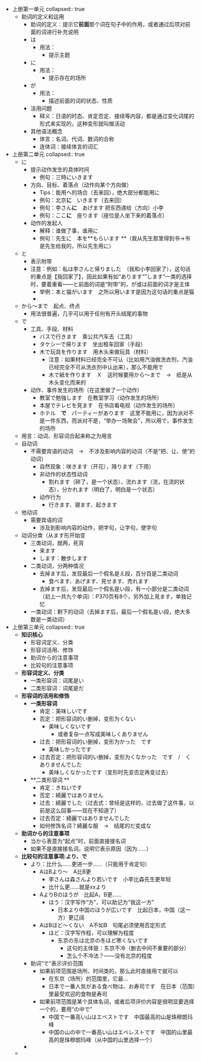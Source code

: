 - 上册第一单元 
  collapsed:: true
	- 助词的定义和运用
		- 助词的定义：提示它**前面**那个词在句子中的作用，或者通过后项对前面的词进行补充说明
		- は
			- 用法：
				- 提示主题
		- に
			- 用法：
				- 提示存在的场所
		- が
			- 用法：
				- 描述前面的词的状态、性质
		- 活用问题
			- 释义：日语的时态、肯定否定、接续等内容，都是通过变化词尾的形式来实现的，这种变形就叫做活动
		- 其他语法概念
			- 体言：名词、代词、数词的合称
			- 连体词：接续体言的词汇
- 上册第二单元
  collapsed:: true
	- に
		- 提示动作发生的具体时间
			- 例句：三時にいきます
		- 方向、目标、着落点（动作向某个方向做）
			- Tips：能用へ的场合（去来回），绝大部分都能用に
			- 例句：北京**に**　いきます（去来回）
			- 例句：李さん**に**　あげます 把东西递给（方向）小李
			- 例句：ここ**に**　座ります（座位是人坐下来的着落点）
		- 动作的发起人
			- 解释：谁做了事，谁用に
			- 例句：先生に　本を**もらいます  **（我从先生那里得到书→书是先生给我的，所以先生用に）
	- と
		- 表示附带
		- 注意：例如：私は李さんと帰りました　（我和小李回家了），这句话的重点是【我回家了】，因此如果有如“あります””します”一类的选择时，要着重看——と前面的词是“附带”的，が或は前面的词才是主体
			- 举例：本と猫がいます　之所以用います是因为这句话的重点是猫
			-
	- から～まで　起点、终点
		- 用法很普遍，几乎可以用于任何有开头结尾的事物
	- で
		- 工具、手段、材料
			- バスで行きます　乘公共汽车去（工具）
			- タケシーで帰ります　坐出租车回家（手段）
			- 木で玩具を作ります　用木头来做玩具（材料）
				- 注意：如果材料已经完全不可认（比如用汽油做洗衣剂，汽油已经完全不可从洗衣剂中认出来），那么不能用で
				- 木で紙を作ります　Ｘ　这时候要用から～まで　→　纸是从木头变化而来的
		- 动作、事件发生的场所（在这里做了一个动作）
			- 教室で勉強します　在教室学习（动作发生的场所）
			- 本屋でテレビを見ます　在书店看电视（动作发生的场所）
			- ホテル　**で**　パーティーがあります　这里不能用に，因为派对不是一件东西，而派对不是，“举办一场聚会”，所以用で，事件发生的场所
	- 用言：动词、形容词合起来称之为用言
	- 自动词
		- 不需要宾语的动词　→　不涉及影响内容的动词（不是“把、让、使”的动词）
			- 自然现象：咲きます（开花），降ります（下雨）
			- 非动作的状态性动词
				- 割れます（碎了，是一个状态），流れます（流，在流的状态），分かれます（明白了，明白是一个状态）
			- 动作行为
				- 行きます、寝ます、起きます
	- 他动词
		- 需要宾语的词
			- 涉及到影响内容的动作，把字句，让字句，使字句
	- 动词分类（从ます形开始变
		- 三类动词，就两，死背
			- 来ます
			- します：散步します
		- 二类动词，分两种情况
			- 去掉ます后，发现最后一个假名是え段，百分百是二类动词
				- 食べます、あげます、見せます、売れます
			- 去掉ます后，发现最后一个假名是い段，有一小部分是二类动词（初上一共九个单词）：P370页有8个，另外加上見ます，单独记忆
		- 一类动词：剩下的动词（去掉ます后，最后一个假名是い段，绝大多数是一类动词）
- 上册第三单元
  collapsed:: true
	- **知识核心**
		- 形容词定义、分类
		- 形容词活用、修饰
		- 助词から的注意事项
		- 比较句的注意事项
	- **形容词定义、分类**
		- 一类形容词：词尾是い
		- 二类形容词：词尾是だ
	- **形容词的活用和修饰**
		- **一类形容词**
			- 肯定：美味しいです
			- 否定：把形容词的い删掉，变形为くない
				- 美味しくないです
					- 或者复杂一点写成美味しくありません
			- 过去：把形容词的い删掉，变形为かった　です
				- 美味しかったです
			- 过去否定：把形容词的い删掉，变形为くなかった　です　/　くありませんでした
				- 美味しくなかったです（变形时先变否定再变过去）
		- **二类形容词 **
			- 肯定：きねいです
			- 否定：綺麗ではありません
			- 过去：綺麗でした（过去式：曾经是这样的，过去做了这件事，以前是这么回事——现在不知道了）
			- 过去否定：綺麗ではありませんでした
			- 如何修饰名词？綺麗な服　→　结尾的だ变成な
	- **助词から的注意事项**
		- 当から表意为“起点”时，前面直接接名词
		- 如果不是直接接名词，说明它表示原因（因为……）
	- **比较句的注意事项:より、で**
		- より：比什么……更进一步……（只能用于肯定句）
			- AはBより～　A比B更
				- 李さんは森さんより若いです　小李比森先生更年轻
				- 比什么更……就是xxより
			- AよりBのほうが　比起A，B更……
				- ほう：汉字写作“方”，可以助记为“我这一方”
					- 日本より中国のほうが広いです　比起日本，中国（这一方）更辽阔
			- AはBほど～くない　A不如B　句尾必须使用否定形式
				- ほど：汉字写作程，可以理解为程度
					- 东京の东は北京の冬ほど寒くないです
						- 这句的主体是：东京不冷（删去中间不重要的部分）
						- 怎么个不冷法？——没有北京的程度
		- 助词”で”表示评价范围
			- 如果前项范围是场所、时间类的，那么此时直接用で就可以
				- 在东京（场所）的范围里，它最…
				- 日本で一番人気がある食べ物は、お寿司です　在日本（范围）里最受欢迎的食物是寿司
			- 如果前项范围是某个具体名词，或者后项评价内容是很明显要选择一个的，要用“の中で”
				- 中国で一番高い山はエベストです　中国最高的山是珠穆朗玛峰
				- 中国の山の中で一番高い山はエベレストです　中国的山里最高的是珠穆朗玛峰（从中国的山里选择一个）
		-
	-